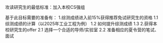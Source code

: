 攻读研究生的最低标准：加入本校CS强组

基于此目标需要的准备有：
1.综测成绩进入前15%获得推荐免试研究生的资格
  1.1 综测成绩的计算（以2025年工业工程为例）
  1.2 如何提升综测成绩
  1.3 
2.获得本校研究生的offer
  2.1 选择一个合适的导师/实验室
  2.2 准备相应的夏令营的笔试、面试
